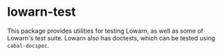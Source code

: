 # lowarn-test

This package provides utilities for testing Lowarn, as well as some of Lowarn's test suite. Lowarn also has doctests, which can be tested using `cabal-docspec`.
